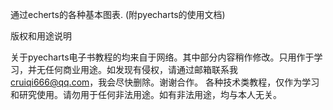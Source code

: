 通过echerts的各种基本图表. (附pyecharts的使用文档)

版权和用途说明
 
关于pyecharts电子书教程的均来自于网络。其中部分内容稍作修改。只用作于学习，并无任何商业用途。如发现有侵权，请通过邮箱联系我 cruiqi666@qq.com，我会尽快删除。谢谢合作。
各种技术类教程，仅作为学习和研究使用。请勿用于任何非法用途。如有非法用途，均与本人无关。
